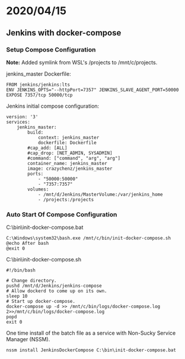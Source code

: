 <!-- desc: Jenkins with docker-compose -->
# 2020/04/15

## Jenkins with docker-compose



### Setup Compose Configuration

**Note:** Added symlink from WSL's /projects to /mnt/c/projects.

jenkins_master Dockerfile:

```
FROM jenkins/jenkins:lts
ENV JENKINS_OPTS="--httpPort=7357" JENKINS_SLAVE_AGENT_PORT=50000
EXPOSE 7357/tcp 50000/tcp
```

Jenkins initial compose configuration:

```
version: '3'
services:
    jenkins_master:
        build:
            context: jenkins_master
            dockerfile: Dockerfile
        #cap_add: [ALL]
        #cap_drop: [NET_ADMIN, SYSADMIN]
        #command: ["command", "arg", "arg"]
        container_name: jenkins_master
        image: crazychenz/jenkins_master
        ports:
            - "50000:50000"
            - "7357:7357"
        volumes:
            - /mnt/d/Jenkins/MasterVolume:/var/jenkins_home
            - /projects:/projects
```



### Auto Start Of Compose Configuration

C:\bin\init-docker-compose.bat

```
C:\Windows\system32\bash.exe /mnt/c/bin/init-docker-compose.sh
@echo After bash
@exit 0
```

C:\bin\init-docker-compose.sh

```
#!/bin/bash

# Change directory.
pushd /mnt/d/Jenkins/jenkins-compose
# Allow dockerd to come up on its own.
sleep 10
# Start up docker-compose.
docker-compose up -d >> /mnt/c/bin/logs/docker-compose.log 2>>/mnt/c/bin/logs/docker-compose.log
popd
exit 0
```

One time install of the batch file as a service with Non-Sucky Service Manager (NSSM).

```
nssm install JenkinsDockerCompose C:\bin\init-docker-compose.bat
```

